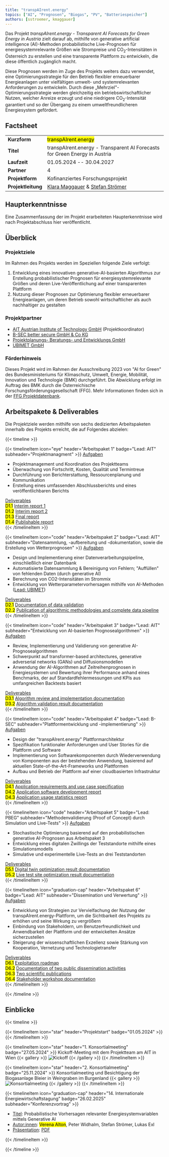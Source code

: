 ```yaml
---
title: "transpAIrent.energy"
topics: ["AI", "Prognosen", "Biogas", "PV", "Batteriespeicher"]
authors: [sstroemer, kmaggauer]
---
```


Das Projekt _transpAIrent.energy - Transparent AI Forecasts for Green Energy in Austria_ zielt darauf ab, mithilfe von generative artificial intelligence (AI)-Methoden probabilistische Live-Prognosen für energiesystemrelevante Größen wie Strompreise und CO<sub>2</sub>-Intensitäten in Österreich zu erstellen und eine transparente Plattform zu entwickeln, die diese öffentlich zugänglich macht.

<!--more-->

Diese Prognosen werden im Zuge des Projekts weiters dazu verwendet, eine Optimierungsstrategie für den Betrieb flexibler erneuerbarer Energieanlagen unter vielfältigen umwelt- und systemrelevanten Anforderungen zu entwickeln. Durch diese „Mehrziel"-Optimierungsstrategie werden gleichzeitig ein betriebswirtschaftlicher Nutzen, welcher Anreize erzeugt und eine niedrigere CO<sub>2</sub>-Intensität garantiert und so der Übergang zu einem umweltfreundlicheren Energiesystem gefördert.

## Factsheet

|   |   |
|---|---|
| **Kurzform** | <mark>transpAIrent.energy</mark> |
| **Titel** | transpAIrent.energy - Transparent AI Forecasts for Green Energy in Austria |
| **Laufzeit** | 01.05.2024 -- 30.04.2027 |
| **Partner** | 4 |
| **Projektform** | Kofinanziertes Forschungsprojekt |
| **Projektleitung** | [Klara Maggauer](mailto:klara.maggauer@ait.ac.at) & [Stefan Strömer](mailto:stefan.stroemer@ait.ac.at) |

## Haupterkenntnisse

Eine Zusammenfassung der im Projekt erarbeiteten Haupterkenntnisse wird nach Projektabschluss hier veröffentlicht.

## Überblick

### Projektziele

Im Rahmen des Projekts werden im Speziellen folgende Ziele verfolgt:

1. Entwicklung eines innovativen generative-AI-basierten Algorithmus zur Erstellung probabilistischer Prognosen für energiesystemrelevante Größen und deren Live-Veröffentlichung auf einer transparenten Plattform
2. Nutzung dieser Prognosen zur Optimierung flexibler erneuerbarer Energieanlagen, um deren Betrieb sowohl wirtschaftlicher als auch nachhaltiger zu gestalten

### Projektpartner

- [AIT Austrian Institute of Technology GmbH](https://www.ait.ac.at/ueber-das-ait/center/center-for-energy) (Projektkoordinator)
- [B-SEC better secure GmbH & Co KG](https://www.b-sec.net/)
- [Projektplanungs- Beratungs- und Entwicklungs GmbH](https://www.pbeg.at/)
- [UBIMET GmbH](https://www.ubimet.com/)

### Förderhinweis

Dieses Projekt wird im Rahmen der Ausschreibung 2023 von "AI for Green" des Bundesministeriums für Klimaschutz, Umwelt, Energie, Mobilität, Innovation und Technologie (BMK) durchgeführt. Die Abwicklung erfolgt im Auftrag des BMK durch die Österreichische Forschungsförderungsgesellschaft (FFG).
Mehr Informationen finden sich in der [FFG Projektdatenbank](https://projekte.ffg.at/projekt/5121370).

## Arbeitspakete & Deliverables

Die Projektziele werden mithilfe von sechs dedizierten Arbeitspaketen innerhalb des Projekts erreicht, die auf Folgendes abzielen:

{{< timeline >}}

<!-- =============================================================================================================== -->
{{< timelineItem icon="eye" header="Arbeitspaket 1" badge="Lead: AIT" subheader="Projektmanagment" >}}
<u>Aufgaben</u><br>
<ul>
  <li>Projektmanagement und Koordination des Projektteams</li>
  <li>Überwachung von Fortschritt, Kosten, Qualität und Termintreue</li>
  <li>Durchführung von Berichterstattung, Ressourcenplanung und Kommunikation</li>
  <li>Erstellung eines umfassenden Abschlussberichts und eines veröffentlichbaren Berichts</li>
</ul>

<u>Deliverables</u><br>
<mark>D1.1</mark> <a href="deliverables/d1_1">Interim report 1</a><br>
<mark>D1.2</mark> <a href="deliverables/d1_2">Interim report 2</a><br>
<mark>D1.3</mark> <a href="deliverables/d1_3">Final report</a><br>
<mark>D1.4</mark> <a href="deliverables/d1_4">Publishable report</a><br>
{{< /timelineItem >}}
<!-- =============================================================================================================== -->
{{< timelineItem icon="code" header="Arbeitspaket 2" badge="Lead: AIT" subheader="Datensammlung, -aufbereitung und -dokumentation, sowie die Erstellung von Wetterprognosen" >}}
<u>Aufgaben</u><br>
<ul>
  <li>Design und Implementierung einer Datenverarbeitungspipeline, einschließlich einer Datenbank</li>
  <li>Automatisierte Datensammlung & Bereinigung von Fehlern; "Auffüllen" von fehlenden Daten (durch generative AI)</li>
  <li>Berechnung von CO2-Intensitäten im Strommix</li>
  <li>Entwicklung von Wetterparametervorhersagen mithilfe von AI-Methoden (<u>Lead: UBIMET</u>)</li>
</ul>

<u>Deliverables</u><br>
<mark>D2.1</mark> <a href="deliverables/d2_1">Documentation of data validation</a><br>
<mark>D2.2</mark> <a href="deliverables/d2_2">Publication of algorithmic methodologies and complete data pipeline</a><br>
{{< /timelineItem >}}
<!-- =============================================================================================================== -->
{{< timelineItem icon="code" header="Arbeitspaket 3" badge="Lead: AIT" subheader="Entwicklung von AI-basierten Prognosealgorithmen" >}}
<u>Aufgaben</u><br>
<ul>
  <li>Review, Implementierung und Validierung von generative AI-Prognosealgorithmen</li>
  <li>Schwerpunkt auf transformer-based architectures, generative adverserial networks (GANs) und Diffusionsmodellen</li>
  <li>Anwendung der AI-Algorithmen auf Zeitreihenprognosen in Energiesystemen und Bewertung ihrer Performance anhand eines Benchmarks, der auf Standardfehlermessungen und KPIs aus umfangreichen Backtests basiert</li>
</ul>

<u>Deliverables</u><br>
<mark>D3.1</mark> <a href="deliverables/d3_1">Algorithm review and implementation documentation</a><br>
<mark>D3.2</mark> <a href="deliverables/d3_2">Algorithm validation result documentation</a><br>
{{< /timelineItem >}}
<!-- =============================================================================================================== -->
{{< timelineItem icon="code" header="Arbeitspaket 4" badge="Lead: B-SEC" subheader="Plattformentwicklung und -implementierung" >}}
<u>Aufgaben</u><br>
<ul>
  <li>Design der "transpAIrent.energy" Plattformarchitektur</li>
  <li>Spezifikation funktionaler Anforderungen und User Stories für die Plattform und Software</li>
  <li>Implementierung von Softwarekomponenten durch Wiederverwendung von Komponenten aus der bestehenden Anwendung, basierend auf aktuellen State-of-the-Art-Frameworks und Plattformen</li>
  <li>Aufbau und Betrieb der Plattform auf einer cloudbasierten Infrastruktur</li>
</ul>

<u>Deliverables</u><br>
<mark>D4.1</mark> <a href="deliverables/d4_1">Application requirements and use case specification</a><br>
<mark>D4.2</mark> <a href="deliverables/d4_2">Application software development report</a><br>
<mark>D4.3</mark> <a href="deliverables/d4_3">Application usage statistics report</a><br>
{{< /timelineItem >}}
<!-- =============================================================================================================== -->
{{< timelineItem icon="code" header="Arbeitspaket 5" badge="Lead: PBEG" subheader="Methodenvalidierung (Proof of Concept) durch Simulation und Live-Tests" >}}
<u>Aufgaben</u><br>
<ul>
  <li>Stochastische Optimierung basierend auf den probabilistischen generative AI-Prognosen aus Arbeitspaket 3</li>
  <li>Entwicklung eines digitalen Zwillings der Teststandorte mithilfe eines Simulationsmodells</li>
  <li>Simulative und experimentelle Live-Tests an drei Teststandorten</li>
</ul>

<u>Deliverables</u><br>
<mark>D5.1</mark> <a href="deliverables/d5_1">Digital twin optimization result documentation</a><br>
<mark>D5.2</mark> <a href="deliverables/d5_2">Live test site optimization result documentation</a><br>
{{< /timelineItem >}}
<!-- =============================================================================================================== -->
{{< timelineItem icon="graduation-cap" header="Arbeitspaket 6" badge="Lead: AIT" subheader="Dissemination und Verwertung" >}}
<u>Aufgaben</u><br>
<ul>
  <li>Entwicklung von Strategien zur Vervielfachung der Nutzung der transpAIrent.energy-Plattform, um die Sichtbarkeit des Projekts zu erhöhen und seine Wirkung zu vergrößern</li>
  <li>Einbindung von Stakeholdern, um Benutzerfreundlichkeit und Anwendbarkeit der Plattform und der entwickelten Ansätze sicherzustellen</li>
  <li>Steigerung der wissenschaftlichen Exzellenz sowie Stärkung von Kooperation, Vernetzung und Technologietransfer</li>
</ul>

<u>Deliverables</u><br>
<mark>D6.1</mark> <a href="deliverables/d6_1">Exploitation roadmap</a><br>
<mark>D6.2</mark> <a href="deliverables/d6_2">Documentation of two public dissemination activities</a><br>
<mark>D6.3</mark> <a href="deliverables/d6_3">Two scientific publications</a><br>
<mark>D6.4</mark> <a href="deliverables/d6_4">Stakeholder workshop documentation</a><br>
{{< /timelineItem >}}
<!-- =============================================================================================================== -->

{{< /timeline >}}

## Einblicke

{{< timeline >}}

<!-- =============================================================================================================== -->
{{< timelineItem icon="star" header="Projektstart" badge="01.05.2024" >}}
{{< /timelineItem >}}
<!-- =============================================================================================================== -->
{{< timelineItem icon="star" header="1. Konsortialmeeting" badge="27.05.2024" >}}
Kickoff-Meeting mit dem Projektteam am AIT in Wien
{{< gallery >}}
  <img src="assets/kickoff.jpg" class="grid-w50" alt="Kickoff"/>
{{< /gallery >}}
{{< /timelineItem >}}
<!-- =============================================================================================================== -->
{{< timelineItem icon="star" header="2. Konsortialmeeting" badge="25.11.2024" >}}
Konsortialmeeting und Besichtigung der Biogasanlage Bleier in Weingraben im Burgenland
{{< gallery >}}
  <img src="assets/konsortialmeeting1.jpg" class="grid-w50" alt="Konsortialmeeting"/>
{{< /gallery >}}
{{< /timelineItem >}}
<!-- =============================================================================================================== -->
{{< timelineItem icon="graduation-cap" header="14. Internationale Energiewirtschaftstagung" badge="26.02.2025" subheader="Konferenzvortrag" >}}
<ul>
  <li><u>Titel</u>: Probabilistische Vorhersagen relevanter Energiesystemvariablen mittels Generative AI</li>
  <li><u>Autor:innen</u>: <mark>Verena Alton</mark>, Peter Widhalm, Stefan Strömer, Lukas Exl</li>
  <li><u>Präsentation</u>: <a href="assets/94_presentation_20250318_160623.pdf" target="_blank">PDF</a></li>
</ul>
{{< /timelineItem >}}
<!-- =============================================================================================================== -->

{{< /timeline >}}
